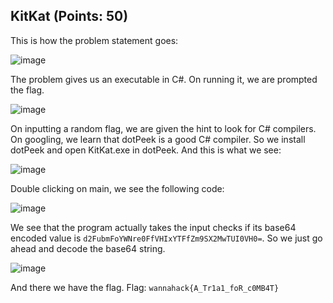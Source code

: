 ## KitKat (Points: 50)

This is how the problem statement goes:

![image](https://user-images.githubusercontent.com/98008131/164889834-f9b7379c-5cc2-4917-bec9-ce95f1d09884.png)

The problem gives us an executable in C#. On running it, we are prompted the flag.

![image](https://user-images.githubusercontent.com/98008131/164889871-d8871ea6-7ebe-4e60-a136-587679d10778.png)

On inputting a random flag, we are given the hint to look for C# compilers. On googling, we learn that dotPeek is a good C# compiler. So we install dotPeek and open KitKat.exe in dotPeek. And this is what we see:

![image](https://user-images.githubusercontent.com/98008131/164889914-1054c108-386d-4c00-bd1d-a1cd134201ac.png)

Double clicking on main, we see the following code:

![image](https://user-images.githubusercontent.com/98008131/164889933-d4035c14-bb24-4e3e-a40e-14109eb5ae35.png)

We see that the program actually takes the input checks if its base64 encoded value is `d2FubmFoYWNre0FfVHIxYTFfZm9SX2MwTUI0VH0=`. So we just go ahead and decode the base64 string.

![image](https://user-images.githubusercontent.com/98008131/164889991-56d80a16-008a-488c-988d-2cbab796cfa0.png)

And there we have the flag. Flag: `wannahack{A_Tr1a1_foR_c0MB4T}`
